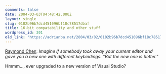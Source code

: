 ```yaml
---
comments: false
date: 2004-03-03T04:48:42.000Z
layout: single
slug: 0102b96b7dcd451096bf18c78517dbaf
title: 16-bit compatability and other stuff
wordpress_id: 301
old_link: 'https://adrianba.net/2004/03/02/0102b96b7dcd451096bf18c78517dbaf/'
---
```

[
Raymond Chen](http://blogs.msdn.com/oldnewthing/archive/2004/03/01/82103.aspx): _Imagine if somebody took away your current
editor and gave you a new one with different keybindings. "But the
new one is better."_

Hmmm..., ever upgraded to a new version of Visual Studio?
